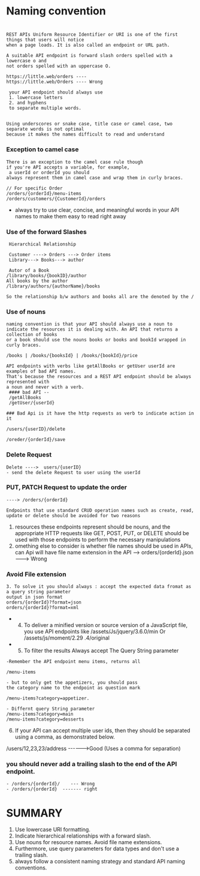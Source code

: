
# 
# Naming convention
#
```
REST APIs Uniform Resource Identifier or URI is one of the first things that users will notice
when a page loads. It is also called an endpoint or URL path. 
```
~~~
A suitable API endpoint is forward slash orders spelled with a lowercase o and 
not orders spelled with an uppercase O.

https://little.web/orders ---- 
https://little.web/Orders ---- Wrong

 your API endpoint should always use 
 1. lowercase letters 
 2. and hyphens 
 to separate multiple words. 


Using underscores or snake case, title case or camel case, two separate words is not optimal
because it makes the names difficult to read and understand
~~~

### Exception to camel case

```
There is an exception to the camel case rule though 
if you're API accepts a variable, for example,
 a userId or orderId you should 
always represent them in camel case and wrap them in curly braces. 

// For specific Order
/orders/{orderId}/menu-items
/orders/customers/{CustomerId}/orders
```

- always try to use clear, concise, and meaningful words in your API names
 to make them easy to read right away

### Use of the forward Slashes
```
 Hierarchical Relationship

 Customer ----> Orders ---> Order items
 Library---> Books---> author

 Autor of a Book 
/library/books/{bookID}/author
All books by the author 
/library/authors/{authorName}/books

So the relationship b/w authors and books all are the denoted by the /
```

### Use of nouns
``` 
naming convention is that your API should always use a noun to 
indicate the resources it is dealing with. An API that returns a collection of books 
or a book should use the nouns books or books and bookId wrapped in curly braces. 

/books | /books/{booksId} | /books/{bookId}/price

API endpoints with verbs like getAllBooks or getUser userId are examples of bad API names.
That's because the resources and a REST API endpoint should be always represented with 
a noun and never with a verb.
 #### bad API -- 
 /getAllBooks
 /getUser/{userId}

### Bad Api is it have the http requests as verb to indicate action in it

/users/{userID}/delete

/oreder/{orderId}/save  
```

### Delete Request 
```
Delete ---->  users/{userID}    
- send the delete Request to user using the userId 
```
### PUT, PATCH  Request to update the order
```
----> /orders/{orderId}

Endpoints that use standard CRUD operation names such as create, read, update or delete should be avoided for two reasons
```

1.  resources these endpoints represent should be nouns, and the appropriate HTTP requests like GET, POST, PUT, or DELETE should be used 
with those endpoints to perform the necessary manipulations
2. omething else to consider is whether file names should be used in APIs,
can Api will have file name extension in the API  --> orders/{orderId}.json  ---> Wrong 

###  Avoid File extension
```
3. To solve it you should always : accept the expected data fromat as a query string parameter
output in json format 
orders/{orderId}?format=json
orders/{orderId}?format=xml
```

- 4. To deliver a minified version or source version of a JavaScript file, you use API endpoints like
/assets/Js/jquery/3.6.0/min
Or
/assets/js/moment/2.29 .4/original

- 5. To filter the results 
 Always accept The Query String parameter
```
-Remember the API endpoint menu items, returns all 

/menu-items

- but to only get the appetizers, you should pass 
the category name to the endpoint as question mark 

/menu-items?category=appetizer.

- Differnt query String parameter
/menu-items?category=main 
/menu-items?category=desserts
```

6. If your API can accept multiple user ids,
then they should be separated using a comma, as demonstrated below.

/users/12,23,23/address   ------>Good (Uses a comma for separation)

###  you should never add a trailing slash to the end of the API endpoint.

```
- /orders/{orderId}/    --- Wrong
- /orders/{orderId}  ------- right
````

#
# SUMMARY 

1. Use lowercase URI formatting.
2. Indicate hierarchical relationships with a forward slash. 
3. Use nouns for resource names. Avoid file name extensions. 
4. Furthermore, use query parameters for data types and don't use a trailing slash.
5. always follow a consistent naming strategy and standard API naming conventions.